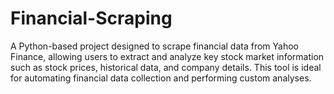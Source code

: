 # Financial-Scraping
 A Python-based project designed to scrape financial data from Yahoo Finance, allowing users to extract and analyze key stock market information such as stock prices, historical data, and company details. This tool is ideal for automating financial data collection and performing custom analyses.
